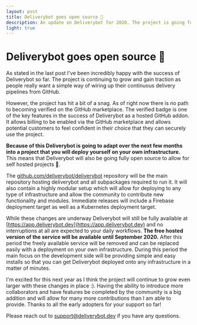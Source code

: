```yaml
---
layout: post
title: Deliverybot goes open source 🎉
description: An update on Deliverybot for 2020. The project is going fully open source and focusing on a self hosted model.
light: true
---
```


# Deliverybot goes open source 🎉

As stated in the last post I've been incredibly happy with the success of Deliverybot so far. The project is continuing to grow and gain traction as people really want a simple way of wiring up their continuous delivery pipelines from GitHub.

However, the project has hit a bit of a snag. As of right now there is no path to becoming verified on the GitHub marketplace. The verified badge is one of the key features in the success of Deliverybot as a hosted GitHub addon. It allows billing to be enabled via the GitHub marketplace and allows potential customers to feel confident in their choice that they can securely use the project.

**Because of this Deliverybot is going to adapt over the next few months into a project that you will deploy yourself on your own infrastructure.** This means that Deliverybot will also be going fully open source to allow for self hosted projects 🎉.

The [github.com/deliverybot/deliverybot](https://github.com/deliverybot/deliverybot) repository will be the main repository hosting deliverybot and all subpackages required to run it. It will also contain a highly modular setup which will allow for deploying to any type of infrastructure and allow the community to contribute new functionality and modules. Immediate releases will include a Firebase deployment target as well as a Kubernetes deployment target.

While these changes are underway Deliverybot will still be fully available at [https://app.deliverybot.dev](https://app.deliverybot.dev) and no interruptions at all are expected to your daily workflows. **The free hosted version of the service will be available until September 2020.** After this period the freely available service will be removed and can be replaced easily with a deployment on your own infrastructure. During this period the main focus on the development side will be providing simple and easy installs so that you can get Deliverybot deployed onto any infrastructure in a matter of minutes.

I'm excited for this next year as I think the project will continue to grow even larger with these changes in place :). Having the ability to introduce more collaborators and have features be completed by the community is a big addition and will allow for many more contributions than I am able to provide. Thanks to all the early adopters for your support so far!

Please reach out to [support@deliverybot.dev](mailto:support@deliverybot.dev) if you have any questions.
